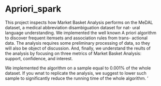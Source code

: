 # Apriori_spark

This project inspects how Market Basket Analysis performs on the MeDAL dataset, a medical abbreviation disambiguation dataset for nat- ural language understanding. We implemented the well known A priori algorithm to discover frequent itemsets and association rules from trans- actional data. The analysis requires some preliminary processing of data, so they will also be object of discussion. And, finally, we understand the reults of the analysis by focusing on three metrics of Market Basket Analysis: support, confidence, and interest.

We implemented the algorithm on a sample equal to 0.001% of the whole dataset. If you wnat to replicate the analysis, we suggest to lower such sample to significantly reduce the running time of the whole algorithm. ’
